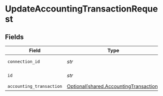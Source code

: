 # UpdateAccountingTransactionRequest


## Fields

| Field                                                                                  | Type                                                                                   | Required                                                                               | Description                                                                            |
| -------------------------------------------------------------------------------------- | -------------------------------------------------------------------------------------- | -------------------------------------------------------------------------------------- | -------------------------------------------------------------------------------------- |
| `connection_id`                                                                        | *str*                                                                                  | :heavy_check_mark:                                                                     | ID of the connection                                                                   |
| `id`                                                                                   | *str*                                                                                  | :heavy_check_mark:                                                                     | ID of the Transaction                                                                  |
| `accounting_transaction`                                                               | [Optional[shared.AccountingTransaction]](../../models/shared/accountingtransaction.md) | :heavy_minus_sign:                                                                     | N/A                                                                                    |